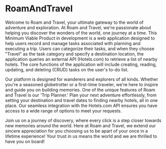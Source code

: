 # RoamAndTravel
Welcome to Roam and Travel, your ultimate gateway to the world of adventure and exploration. At Roam and Travel, we're passionate about helping you discover the wonders of the world, one journey at a time. This Minimum Viable Product in development is a web application designed to help users record and manage tasks associated with planning and executing a trip. Users can categorize their tasks, and when they choose "Travel" as the task category and specify a destination location, the application queries an external API (Hotels.com) to retrieve a list of nearby hotels. The core functions of the application will include creating, reading, updating, and deleting (CRUD) tasks on the user's to-do list.

Our platform is designed for wanderers and explorers of all kinds. Whether you're a seasoned globetrotter or a first-time traveler, we're here to inspire and guide you on building memories. One of the unique features of Roam and Travel is our 'Trip Planner.' Plan your next adventure effortlessly, from setting your destination and travel dates to finding nearby hotels, all in one place. Our seamless integration with the Hotels.com API ensures you have access to a wide range of options to meet your requests.

Join us on a journey of discovery, where every click is a step closer towards new memories around the world. Here at Roam and Travel, we extend our sincere appreciation for you choosing us to be apart of your once in a lifetime experience! Your trust in us means the world and we are thrilled to have you on board!
